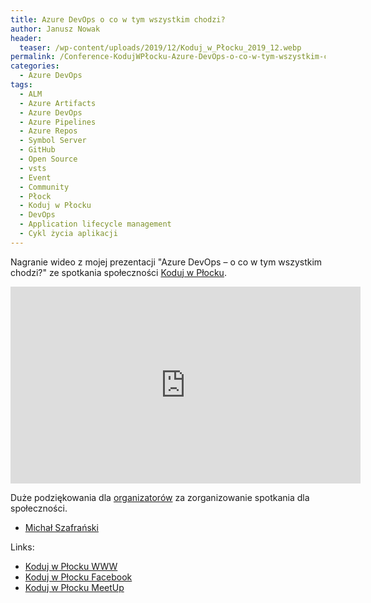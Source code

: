 ```yaml
---
title: Azure DevOps o co w tym wszystkim chodzi?
author: Janusz Nowak
header:
  teaser: /wp-content/uploads/2019/12/Koduj_w_Płocku_2019_12.webp
permalink: /Conference-KodujWPłocku-Azure-DevOps-o-co-w-tym-wszystkim-chodzi/
categories:
  - Azure DevOps
tags:
  - ALM
  - Azure Artifacts
  - Azure DevOps
  - Azure Pipelines
  - Azure Repos
  - Symbol Server
  - GitHub
  - Open Source
  - vsts
  - Event
  - Community
  - Płock
  - Koduj w Płocku
  - DevOps
  - Application lifecycle management
  - Cykl życia aplikacji
---
```


Nagranie wideo z mojej prezentacji "Azure DevOps – o co w tym wszystkim chodzi?" ze spotkania społeczności [Koduj w Płocku](https://www.kodujwplocku.pl/).

<iframe width="560" height="315" src="https://www.youtube.com/embed/eY46HS6dwpk?start=1" frameborder="0" allow="accelerometer; autoplay; encrypted-media; gyroscope; picture-in-picture" allowfullscreen></iframe>

Duże podziękowania dla [organizatorów](https://www.kodujwplocku.pl/) za zorganizowanie spotkania dla społeczności.

- [Michał Szafrański](https://www.facebook.com/people/Micha%C5%82-Szafra%C5%84ski/1837997061)

Links:

- [Koduj w Płocku WWW](https://www.kodujwplocku.pl/6-spotkanie-koduj-w-plocku/)
- [Koduj w Płocku Facebook](https://www.facebook.com/Koduj.w.Plocku/)
- [Koduj w Płocku MeetUp](https://www.meetup.com/Koduj-w-P%C5%82ocku/events/265893045/)
